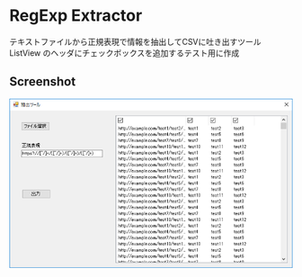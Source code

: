 # RegExp Extractor

テキストファイルから正規表現で情報を抽出してCSVに吐き出すツール  
ListView のヘッダにチェックボックスを追加するテスト用に作成

## Screenshot
![main](https://raw.githubusercontent.com/technote-space/RegExp_Extractor/master/%E3%82%B9%E3%82%AF%E3%83%AA%E3%83%BC%E3%83%B3%E3%82%B7%E3%83%A7%E3%83%83%E3%83%88.png)

